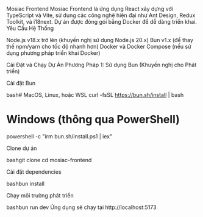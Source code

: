 Mosiac Frontend
Mosiac Frontend là ứng dụng React xây dựng với TypeScript và Vite, sử dụng các công nghệ hiện đại như Ant Design, Redux Toolkit, và i18next. Dự án được đóng gói bằng Docker để dễ dàng triển khai.
Yêu Cầu Hệ Thống

Node.js v18.x trở lên (khuyến nghị sử dụng Node.js 20.x)
Bun v1.x (để thay thế npm/yarn cho tốc độ nhanh hơn)
Docker và Docker Compose (nếu sử dụng phương pháp triển khai Docker)

Cài Đặt và Chạy Dự Án
Phương Pháp 1: Sử dụng Bun (Khuyến nghị cho Phát triển)

Cài đặt Bun

bash# MacOS, Linux, hoặc WSL
curl -fsSL https://bun.sh/install | bash

# Windows (thông qua PowerShell)
powershell -c "irm bun.sh/install.ps1 | iex"

Clone dự án

bashgit clone <repository-url>
cd mosiac-frontend

Cài đặt dependencies

bashbun install

Chạy môi trường phát triển

bashbun run dev
Ứng dụng sẽ chạy tại http://localhost:5173
